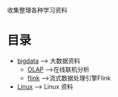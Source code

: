 收集整理各种学习资料

目录
=================

* [bigdata](https://github.com/Chengyanan1008/day-day-up/tree/main/bigdata) --> 大数据资料
  * [OLAP](https://github.com/Chengyanan1008/day-day-up/tree/main/bigdata/OLAP) -->在线联机分析
  * [flink](https://github.com/Chengyanan1008/day-day-up/tree/main/bigdata/flink) -->流式数据处理引擎Flink
* [Linux](https://github.com/Chengyanan1008/day-day-up/tree/main/Linux) --> Linux 资料 


